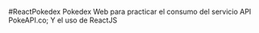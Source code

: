 #ReactPokedex
Pokedex Web para practicar el consumo del servicio API PokeAPI.co; Y el uso de ReactJS
